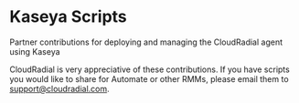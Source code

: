 # Kaseya Scripts

Partner contributions for deploying and managing the CloudRadial agent using Kaseya

CloudRadial is very appreciative of these contributions. If you have scripts you would like to share for Automate or other RMMs, please email them to support@cloudradial.com.
